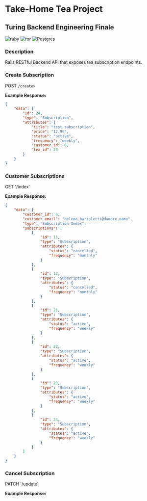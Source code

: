 # Take-Home Tea Project

## Turing Backend Engineering Finale

![ruby](https://img.shields.io/badge/Ruby-CC342D?style=for-the-badge&logo=ruby&logoColor=white) ![ror](https://img.shields.io/badge/Ruby_on_Rails-CC0000?style=for-the-badge&logo=ruby-on-rails&logoColor=white) ![Postgres](https://img.shields.io/badge/postgres-%23316192.svg?style=for-the-badge&logo=postgresql&logoColor=white)

### Description

Rails RESTful Backend API that exposes tea subscription endpoints. 

### **Create Subscription**

POST `/create>`

**Example Response:**

```JSON
{
    "data": {
        "id": 24,
        "type": "Subscription",
        "attributes": {
            "title": "test subscription",
            "price": "12.99",
            "status": "active",
            "frequency": "weekly",
            "customer_id": 6,
            "tea_id": 20
        }
    }
}
```

### **Customer Subscriptions**

GET '/index'

**Example Response:**

```JSON
{
    "data": {
        "customer_id": 6,
        "customer_email": "helena_bartoletti@damore.name",
        "type": "Subscription Index",
        "subscriptions": [
            {
                "id": 11,
                "type": "Subscription",
                "attributes": {
                    "status": "cancelled",
                    "frequency": "monthly"
                }
            },
            {
                "id": 12,
                "type": "Subscription",
                "attributes": {
                    "status": "cancelled",
                    "frequency": "monthly"
                }
            },
            {
                "id": 21,
                "type": "Subscription",
                "attributes": {
                    "status": "active",
                    "frequency": "weekly"
                }
            },
            {
                "id": 22,
                "type": "Subscription",
                "attributes": {
                    "status": "active",
                    "frequency": "weekly"
                }
            },
            {
                "id": 23,
                "type": "Subscription",
                "attributes": {
                    "status": "active",
                    "frequency": "weekly"
                }
            },
            {
                "id": 24,
                "type": "Subscription",
                "attributes": {
                    "status": "active",
                    "frequency": "weekly"
                }
            }
        ]
    }
}

```

### **Cancel Subscription**

PATCH '/update'

**Example Response:**

```JSON


```
